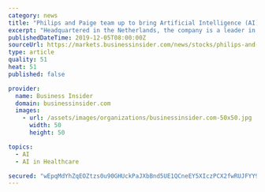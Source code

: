 ```yaml
---
category: news
title: "Philips and Paige team up to bring Artificial Intelligence (AI) to clinical pathology diagnostics"
excerpt: "Headquartered in the Netherlands, the company is a leader in diagnostic imaging, image-guided therapy ... up focused on building the best artificial intelligence in clinical medicine to transform ..."
publishedDateTime: 2019-12-05T08:00:00Z
sourceUrl: https://markets.businessinsider.com/news/stocks/philips-and-paige-team-up-to-bring-artificial-intelligence-ai-to-clinical-pathology-diagnostics-1028739590
type: article
quality: 51
heat: 51
published: false

provider:
  name: Business Insider
  domain: businessinsider.com
  images:
    - url: /assets/images/organizations/businessinsider.com-50x50.jpg
      width: 50
      height: 50

topics:
  - AI
  - AI in Healthcare

secured: "wEpqMdYhZqEOZtzs0u90GHUckPaJXbBnd5UE1QCneEY5XIczPCX2fwRUJFYY9i0W+C6PiRlzpngW5YqLOYnFP2ueZj+NWbxqNmBgW89nEQ+wgsyP6050h7tViYybQsFPdbxcsl1GgegGPHioUTuzSJ7qvBpsrGgT68N1fRaa5qrBbmh3MEfXBpq2xUCCR+4DBoBlcE32ATsMcVCQlyTnHcneCUCixW0VKCV1IKPuslvm+kTFWHSqa3OhSJXk+Wu5GsKxB4x1uGB2PLfkFfj2xw==;IPzsiW0IeNe9QzJN2Jk8bQ=="
---
```



